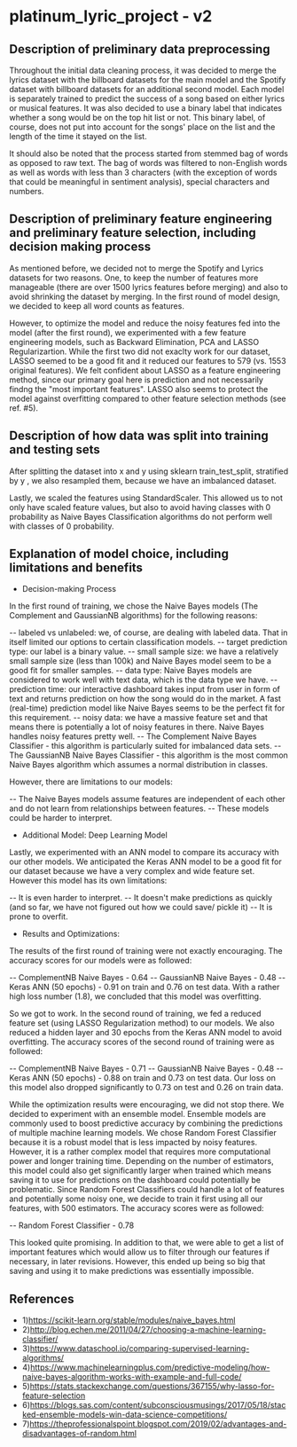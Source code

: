 # platinum_lyric_project - v2

## Description of preliminary data preprocessing

Throughout the initial data cleaning process, it was decided to merge the lyrics dataset with the billboard datasets for 
the main model and the Spotify dataset with billboard datasets for an additional second model. Each model is separately trained 
to predict the success of a song based on either lyrics or musical features. It was also decided to use a binary label that 
indicates whether a song would be on the top hit list or not. This binary label, of course, does not put into account for the 
songs' place on the list and the length of the time it stayed on the list. 

It should also be noted that the process started from stemmed bag of words as opposed to raw text. The bag of words was 
filtered to non-English words as well as words with less than 3 characters (with the exception of words that could be 
meaningful in sentiment analysis), special characters and numbers. 


##  Description of preliminary feature engineering and preliminary feature selection, including decision making process 

As mentioned before, we decided not to merge the Spotify and Lyrics datasets for two reasons. One, to keep the number of features more 
manageable (there are over 1500 lyrics features before merging) and also to avoid shrinking the dataset by merging. In the first round of model 
design, we decided to keep all word counts as features. 

However, to optimize the model and reduce the noisy features fed into the model (after the first round), we experimented with a few feature engineering models, such as Backward Elimination, PCA and LASSO Regularizartion. While the first two did not exaclty work for our dataset, LASSO seemed to be a good fit and it reduced our features to 579 (vs. 1553 original features). We felt confident about LASSO as a feature engineering method, since our primary goal here is prediction and not necessarily findng the "most important features". LASSO also seems to protect the model against overfitting compared to other feature selection methods (see ref. #5).

##  Description of how data was split into training and testing sets 

After splitting the dataset into x and y using sklearn train_test_split, stratified by y , we also resampled them, because we have an
imbalanced dataset. 

Lastly, we scaled the features using StandardScaler. This allowed us to not only have scaled feature values, but also to avoid having 
classes with 0 probability as Naive Bayes Classification algorithms do not perform well with classes of 0 probability.

##  Explanation of model choice, including limitations and benefits

- Decision-making Process

In the first round of training, we chose the Naive Bayes models (The Complement and GaussianNB algorithms) for the following reasons:

  -- labeled vs unlabeled: we, of course, are dealing with labeled data. That in itself limited our options to certain classification models.
  -- target prediction type: our label is a binary value.
  -- small sample size: we have a relatively small sample size (less than 100k) and Naive Bayes model seem 
  to be a good fit for smaller samples.
  -- data type: Naive Bayes models are considered to work well with text data, which is the data type we have.
  -- prediction time: our interactive dashboard takes input from user in form of text and returns prediction on how the song 
  would do in the market. A fast (real-time) prediction model like Naive Bayes seems to be the perfect fit for this requirement. 
  -- noisy data: we have a massive feature set and that means there is potentially a lot of noisy features in there. Naive Bayes 
  handles noisy features pretty well.
  -- The Complement Naive Bayes Classifier - this algorithm is particularly suited for imbalanced data sets.
  -- The GaussianNB Naive Bayes Classifier - this algorithm is the most common Naive Bayes algorithm which 
  assumes a normal distribution in classes.

  However, there are limitations to our models:

  -- The Naive Bayes models assume features are independent of each other and do not learn from relationships between features. 
  -- These models could be harder to interpret.

  - Additional Model: Deep Learning Model

Lastly, we experimented with an ANN model to compare its accuracy with our other models. We anticipated the Keras ANN model to be a good fit for our dataset because we have a very complex and wide feature set. However this model has its own limitations:

  -- It is even harder to interpret.
  -- It doesn't make predictions as quickly (and so far, we have not figured out how we could save/ pickle it)
  -- It is prone to overfit.

- Results and Optimizations: 

The results of the first round of training were not exactly encouraging. The accuracy scores for our models were as followed:

 -- ComplementNB Naive Bayes - 0.64
 -- GaussianNB Naive Bayes - 0.48
 -- Keras ANN (50 epochs) - 0.91 on train and 0.76 on test data. With a rather high loss number (1.8), we concluded that this model was overfitting. 

So we got to work. In the second round of training, we fed a reduced feature set (using LASSO Regularization method) to our models. We also reduced a hidden layer and 30 epochs from the Keras ANN model to avoid overfitting. The accuracy scores of the second round of training were as followed:

 -- ComplementNB Naive Bayes - 0.71
 -- GaussianNB Naive Bayes - 0.48
 -- Keras ANN (50 epochs) - 0.88 on train and 0.73 on test data. Our loss on this model also dropped significantly to 0.73 on test and 0.26 on train data. 

While the optimization results were encouraging, we did not stop there. We decided to experiment with an ensemble model. Ensemble models are commonly used to boost predictive accuracy by combining the predictions of multiple machine learning models. We chose Random Forest Classifier because it is a robust model that is less impacted by noisy features. However, it is a rather complex model that requires more computational power and longer training time. Depending on the number of estimators, this model could also get significantly larger when trained which means saving it to use for predictions on the dashboard could potentially be problematic. Since Random Forest Classifiers could handle a lot of features and potentially some noisy one, we decide to train it first using all our features, with 500 estimators. The accuracy scores were as followed:

  -- Random Forest Classifier - 0.78

This looked quite promising. In addition to that, we were able to get a list of important features which would allow us to filter through our features if necessary, in later revisions. However, this ended up being so big that saving and using it to make predictions was essentially impossible.



  
## References

- 1)https://scikit-learn.org/stable/modules/naive_bayes.html
- 2)http://blog.echen.me/2011/04/27/choosing-a-machine-learning-classifier/
- 3)https://www.dataschool.io/comparing-supervised-learning-algorithms/
- 4)https://www.machinelearningplus.com/predictive-modeling/how-naive-bayes-algorithm-works-with-example-and-full-code/
- 5)https://stats.stackexchange.com/questions/367155/why-lasso-for-feature-selection
- 6)https://blogs.sas.com/content/subconsciousmusings/2017/05/18/stacked-ensemble-models-win-data-science-competitions/
- 7)https://theprofessionalspoint.blogspot.com/2019/02/advantages-and-disadvantages-of-random.html


